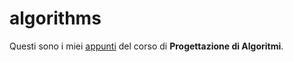 # algorithms 

Questi sono i miei [appunti](https://raw.githubusercontent.com/ph-notes/algorithms/main/src/main.pdf) del corso di **Progettazione di Algoritmi**.

